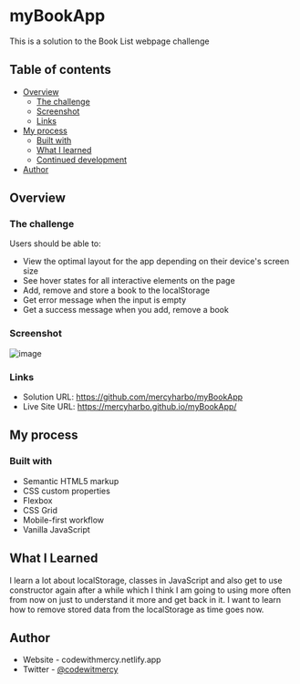 # myBookApp

This is a solution to the Book List webpage challenge 

## Table of contents

- [Overview](#overview)
  - [The challenge](#the-challenge)
  - [Screenshot](#screenshot)
  - [Links](#links)
- [My process](#my-process)
  - [Built with](#built-with)
  - [What I learned](#what-i-learned)
  - [Continued development](#continued-development)
- [Author](#author)

## Overview

### The challenge

Users should be able to:

- View the optimal layout for the app depending on their device's screen size
- See hover states for all interactive elements on the page
- Add, remove and store a book to the localStorage 
- Get error message when the input is empty 
- Get a success message when you add, remove a book 

### Screenshot
 
 ![image](https://user-images.githubusercontent.com/64808015/127245259-42bcd7c6-6925-4e66-96e3-ed145fc2c3f5.png)

### Links

- Solution URL: https://github.com/mercyharbo/myBookApp
- Live Site URL: https://mercyharbo.github.io/myBookApp/

## My process

### Built with

- Semantic HTML5 markup
- CSS custom properties
- Flexbox
- CSS Grid
- Mobile-first workflow
- Vanilla JavaScript 

## What I Learned

I learn a lot about localStorage, classes in JavaScript and also get to use constructor again after a while which I think I am going to using more often from now on just to understand it more and get back in it. I want to learn how to remove stored data from the localStorage as time goes now.

## Author

- Website - codewithmercy.netlify.app
- Twitter - [@codewitmercy](https://www.twitter.com/codewithmercy)

